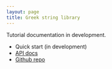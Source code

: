 ```yaml
---
layout: page
title: Greek string library
---
```



Tutorial documentation in development.

-   Quick start (in development)
-   [API docs](api)
-   [Github repo](https://github.com/neelsmith/greek)
